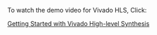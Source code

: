 To watch the demo video for Vivado HLS, Click:


[Getting Started with Vivado High-level Synthesis](https://www.xilinx.com/video/hardware/getting-started-vivado-high-level-synthesis.html)